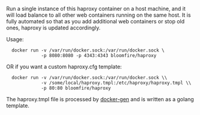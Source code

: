 Run a single instance of this haproxy container on a host machine, and it will load balance to all other web containers running on the same host.  It is fully automated so that as you add additional web containers or stop old ones, haproxy is updated accordingly.

Usage:

      docker run -v /var/run/docker.sock:/var/run/docker.sock \
                 -p 8080:8080 -p 4343:4343 bloomfire/haproxy

OR if you want a custom haproxy.cfg template:

      docker run -v /var/run/docker.sock:/var/run/docker.sock \\
                 -v /some/local/haproxy.tmpl:/etc/haproxy/haproxy.tmpl \\        
                 -p 80:80 bloomfire/haproxy

The haproxy.tmpl file is processed by [docker-gen][1] and is written as a golang template.


  [1]: https://github.com/jwilder/docker-gen
